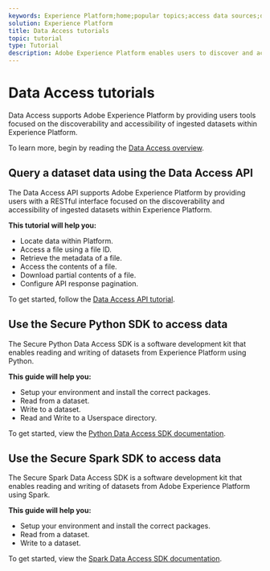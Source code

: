 ```yaml
---
keywords: Experience Platform;home;popular topics;access data sources;data access;spark sdk;python sdk
solution: Experience Platform
title: Data Access tutorials
topic: tutorial
type: Tutorial
description: Adobe Experience Platform enables users to discover and access ingested datasets within Experience Platform using the Data Access API.
---
```


# Data Access tutorials

Data Access supports Adobe Experience Platform by providing users tools focused on the discoverability and accessibility of ingested datasets within Experience Platform.

To learn more, begin by reading the [Data Access overview](../data-access/home.md).

## Query a dataset data using the Data Access API

The Data Access API supports Adobe Experience Platform by providing users with a RESTful interface focused on the discoverability and accessibility of ingested datasets within Experience Platform.

**This tutorial will help you:**
- Locate data within Platform.
- Access a file using a file ID.
- Retrieve the metadata of a file.
- Access the contents of a file.
- Download partial contents of a file.
- Configure API response pagination.

To get started, follow the [Data Access API tutorial](../data-access/tutorials/dataset-data.md).

## Use the Secure Python SDK to access data

The Secure Python Data Access SDK is a software development kit that enables reading and writing of datasets from Experience Platform using Python.

**This guide will help you:**
- Setup your environment and install the correct packages.
- Read from a dataset.
- Write to a dataset.
- Read and Write to a Userspace directory.

To get started, view the [Python Data Access SDK documentation](../data-access/tutorials/python-sdk.md).

## Use the Secure Spark SDK to access data

The Secure Spark Data Access SDK is a software development kit that enables reading and writing of datasets from Adobe Experience Platform using Spark.

**This guide will help you:**
- Setup your environment and install the correct packages.
- Read from a dataset.
- Write to a dataset.

To get started, view the [Spark Data Access SDK documentation](../data-access/tutorials/spark-sdk.md).